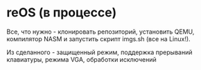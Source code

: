 # reOS (в процессе)
Все, что нужно - клонировать репозиторий, установить QEMU, компилятор NASM и запустить скрипт imgs.sh (все на Linux!).

Из сделанного - защищенный режим, поддержка прерываний клавиатуры, режима VGA, обработки исключений
